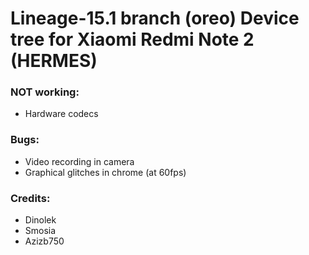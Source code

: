 # Lineage-15.1 branch (oreo) Device tree for Xiaomi Redmi Note 2 (HERMES)

### NOT working:
  - Hardware codecs

### Bugs:
  - Video recording in camera
  - Graphical glitches in chrome (at 60fps)

### Credits:
  - Dinolek
  - Smosia
  - Azizb750
